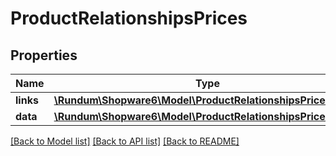 # ProductRelationshipsPrices

## Properties
Name | Type | Description | Notes
------------ | ------------- | ------------- | -------------
**links** | [**\Rundum\Shopware6\Model\ProductRelationshipsPricesLinks**](ProductRelationshipsPricesLinks.md) |  | [optional] 
**data** | [**\Rundum\Shopware6\Model\ProductRelationshipsPricesData[]**](ProductRelationshipsPricesData.md) |  | [optional] 

[[Back to Model list]](../../README.md#documentation-for-models) [[Back to API list]](../../README.md#documentation-for-api-endpoints) [[Back to README]](../../README.md)

